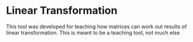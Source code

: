 # Linear Transformation

This tool was developed for teaching how matrices can work out results of linear transformation. This is meant to be a teaching tool, not much else
